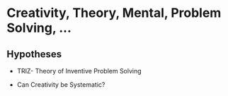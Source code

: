 # Creativity, Theory, Mental, Problem Solving, ...

## Hypotheses 

- TRIZ- Theory of Inventive Problem Solving

- Can Creativity be Systematic?
